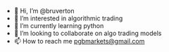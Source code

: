- 👋 Hi, I’m @bruverton
- 👀 I’m interested in algorithmic trading 
- 🌱 I’m currently learning python 
- 💞️ I’m looking to collaborate on algo trading models
- 📫 How to reach me pgbmarkets@gmail.com

<!---
bruverton/bruverton is a ✨ special ✨ repository because its `README.md` (this file) appears on your GitHub profile.
You can click the Preview link to take a look at your changes.
--->
